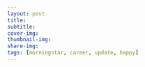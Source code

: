 ```yaml
---
layout: post
title: 
subtitle:
cover-img:
thumbnail-img: 
share-img: 
tags: [morningstar, career, update, happy]
---
```


# 